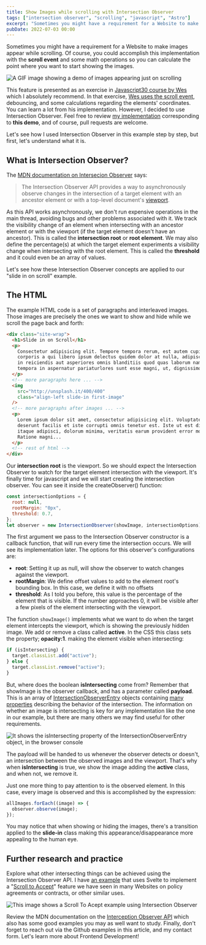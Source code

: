 ```yaml
---
title: Show Images while scrolling with Intersection Observer
tags: ["intersection observer", "scrolling", "javascript", "Astro"]
excerpt: "Sometimes you might have a requirement for a Website to make images appear while scrolling. In this post I'll show you an implementation with Javascript Intersection Observer"
pubDate: 2022-07-03 00:00
---
```


Sometimes you might have a requirement for a Website to make images appear while scrolling. Of course, you could accomplish this implementation with the **scroll event** and some math operations so you can calculate the point where you want to start showing the images.

<div class="card article-image">
<img src="https://res.cloudinary.com/dfpkdo5tf/image/upload/v1688485550/jandrade.co.v4/slide-in-on-scroll.gif"
alt="A GIF image showing a demo of images appearing just on scrolling">
</div>

This feature is presented as an exercise in [Javascript30 course by Wes](https://javascript30.com/) which I absolutely recommend. In that exercise, [Wes uses the scroll event](https://github.com/wesbos/JavaScript30/blob/master/13%20-%20Slide%20in%20on%20Scroll/index-FINISHED.html), debouncing, and some calculations regarding the elements' coordinates. You can learn a lot from his implementation. However, I decided to use Intersection Observer.
Feel free to review [my implementation](https://github.com/wesbos/JavaScript30/blob/master/13%20-%20Slide%20in%20on%20Scroll/index-FINISHED.html) corresponding to **this demo**, and of course, pull requests are welcome.

Let's see how I used Intersection Observer in this example step by step, but first, let's understand what it is.

## What is Intersection Observer?

The [MDN documentation on Intersecion Observer](https://developer.mozilla.org/en-US/docs/Web/API/Intersection_Observer_API) says:

> The Intersection Observer API provides a way to asynchronously observe changes in the intersection of a target element with an ancestor element or with a top-level document's [viewport](https://developer.mozilla.org/en-US/docs/Glossary/Viewport).

As this API works asynchronously, we don't run expensive operations in the main thread, avoiding bugs and other problems associated with it. We track the visibility change of an element when intersecting with an ancestor element or with the viewport (if the target element doesn't have an ancestor). This is called the **intersection root** or **root element**.
We may also define the percentage(s) at which the target element experiments a visibility change when intersecting with the root element. This is called the **threshold** and it could even be an array of values.

Let's see how these Intersection Observer concepts are applied to our "slide in on scroll" example.

## The HTML

The example HTML code is a set of paragraphs and interleaved images. Those images are precisely the ones we want to show and hide while we scroll the page back and forth:

```html
<div class="site-wrap">
  <h1>Slide in on Scroll</h1>
  <p>
    Consectetur adipisicing elit. Tempore tempora rerum, est autem cupiditate,
    corporis a qui libero ipsum delectus quidem dolor at nulla, adipisci veniam
    in reiciendis aut asperiores omnis blanditiis quod quas laborum nam! Fuga ad
    tempora in aspernatur pariaturlores sunt esse magni, ut, dignissimos.
  </p>
  <!-- more paragraphs here ... -->
  <img
    src="http://unsplash.it/400/400"
    class="align-left slide-in first-image"
  />
  <!-- more paragraphs after images ... -->
  <p>
    Lorem ipsum dolor sit amet, consectetur adipisicing elit. Voluptates,
    deserunt facilis et iste corrupti omnis tenetur est. Iste ut est dicta dolor
    itaque adipisci, dolorum minima, veritatis earum provident error molestias.
    Ratione magni...
  </p>
  <!-- rest of html -->
</div>
```

Our **intersection root** is the viewport. So we should expect the Intersection Observer to watch for the target element intersection with the viewport.
It's finally time for javascript and we will start creating the intersection observer. You can see it inside the createObserver() function:

```javascript
const intersectionOptions = {
  root: null,
  rootMargin: "0px",
  threshold: 0.7,
};
let observer = new IntersectionObserver(showImage, intersectionOptions);
```

The first argument we pass to the Intersection Observer constructor is a callback function, that will run every time the intersection occurs. We will see its implementation later.
The options for this observer's configurations are:

- **root**: Setting it up as null, will show the observer to watch changes against the viewport.
- **rootMargin**: We define offset values to add to the element root's bounding box. In this case, we define it with no offsets
- **threshold**: As I told you before, this value is the percentage of the element that is visible. If the number approaches 0, it will be visible after a few pixels of the element intersecting with the viewport.

The function `showImage()` implements what we want to do when the target element intercepts the viewport, which is showing the previously hidden image. We add or remove a class called **active**. In the CSS this class sets the property; **opacity:1**. making the element visible when intersecting:

```javascript
if (isIntersecting) {
  target.classList.add("active");
} else {
  target.classList.remove("active");
}
```

But, where does the boolean **isIntersecting** come from? Remember that showImage is the observer callback, and has a parameter called **payload**. This is an array of [IntersectionObserverEntry](https://developer.mozilla.org/en-US/docs/Web/API/IntersectionObserverEntry) objects containing [many properties](https://developer.mozilla.org/en-US/docs/Web/API/IntersectionObserverEntry#properties) describing the behavior of the intersection. The information on whether an image is intersecting is key for any implementation like the one in our example, but there are many others we may find useful for other requirements.

<div class="card article-image">
<img src="https://res.cloudinary.com/dfpkdo5tf/image/upload/v1688486178/jandrade.co.v4/Pasted_image_20220909175326.png"
alt="It shows the isIntersecting property of the IntersectionObserverEntry object, in the browser console">
</div>

The payload will be handed to us whenever the observer detects or doesn't, an intersection between the observed images and the viewport. That's why when **isIntersecting** is true, we show the image adding the **active** class, and when not, we remove it.

Just one more thing to pay attention to is the observed element. In this case, every image is observed and this is accomplished by the expression:

```javascript
allImages.forEach((image) => {
  observer.observe(image);
});
```

You may notice that when showing or hiding the images, there's a transition applied to the **slide-in** class making this appearance/disappearance more appealing to the human eye.

## Further research and practice

Explore what other intersecting things can be achieved using the Intersection Observer API. I have [an example](https://github.com/franc014/svelte-exercies/blob/main/src/routes/scroll-to-accept.svelte) that uses Svelte to implement a "[Scroll to Accept](https://svelte-exercises.netlify.app/scroll-to-accept)" feature we have seen in many Websites on policy agreements or contracts, or other similar uses.

<div class="card article-image">
<img src="https://res.cloudinary.com/dfpkdo5tf/image/upload/v1688486567/jandrade.co.v4/scroll-to-accept.gif"
alt="This image shows a Scroll To Acept example using Intersection Observer">
</div>

Review the MDN documentation on the [Interception Observer API](https://developer.mozilla.org/en-US/docs/Web/API/Intersection_Observer_API) which also has some good examples you may as well want to study.
Finally, don't forget to reach out via the Github examples in this article, and my contact form. Let's learn more about Frontend Development!

